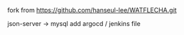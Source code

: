 fork from https://github.com/hanseul-lee/WATFLECHA.git

json-server -> mysql
add argocd / jenkins file